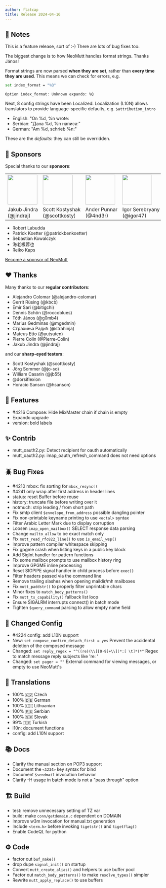 ```yaml
---
author: flatcap
title: Release 2024-04-16
---
```


## :book: Notes

This is a feature release, sort of :-)
There are lots of bug fixes too.

The biggest change is to how NeoMutt handles format strings.
Thanks János!

Format strings are now parsed **when they are set**, rather than **every time they are used**.
This means we can check for errors, e.g.

```sh
set index_format = "%Q"
```
```
Option index_format: Unknown expando: %Q
```

Next, 8 config strings have been Localized.
Localization (L10N) allows translators to provide language-specific defaults,
e.g. `$attribution_intro`

- English: "On %d, %n wrote:
- Serbian: "Дана %d, %n написа:"
- German: "Am %d, schrieb %n:"

These are the *defaults*: they can still be overridden.

## :gem: Sponsors

Special thanks to our **sponsors**:

<table>
  <tr>
    <td><a href="https://github.com/jindraj/"><img width="96" src="https://avatars.githubusercontent.com/u/1755070"></a></td>
    <td><a href="https://github.com/scottkosty/"><img width="96" src="https://avatars.githubusercontent.com/u/1149353"></a></td>
    <td><a href="https://github.com/4nd3r/"><img width="96" src="https://avatars.githubusercontent.com/u/7166727"></a></td>
    <td><a href="https://github.com/igor47/"><img width="96" src="https://avatars.githubusercontent.com/u/200575"></a></td>
    <td><a href="https://github.com/veebch/"><img width="96" src="https://avatars.githubusercontent.com/u/75116070"></a></td>
    <td><a href="https://github.com/kmARC/"><img width="96" src="https://avatars.githubusercontent.com/u/6640417"></a></td>
    <td><a href="https://github.com/Yutsuten"><img width="96" src="https://avatars.githubusercontent.com/u/7322925"></a></td>
    <td><a href="https://github.com/lamons"><img width="96" src="https://avatars.githubusercontent.com/u/5617053"></a></td>
  </tr>
  <tr>
    <td>
      Jakub&nbsp;Jindra<br>(@jindraj)
    </td>
    <td>
      Scott&nbsp;Kostyshak<br>(@scottkosty)
    </td>
    <td>
      Ander&nbsp;Punnar<br>(@4nd3r)
    </td>
    <td>
      Igor&nbsp;Serebryany<br>(@igor47)
    </td>
    <td>
      Martin&nbsp;Spendiff<br>(@veebch)
    </td>
    <td>
      Mark&nbsp;Korondi<br>(@kmARC)
    </td>
    <td>
      Mateus&nbsp;Etto<br>(@yutsuten)
    </td>
    <td>
      J&nbsp;Sheng<br>(@lamons)
    </td>
  </tr>
</table>

- Robert Labudda
- Patrick Koetter (@patrickbenkoetter)
- Sebastian Kowalczyk
- 海老根蓉也
- Reiko Kaps

[Become a sponsor of NeoMutt](https://neomutt.org/sponsor)

## :heart: Thanks

Many thanks to our **regular contributors**:

- Alejandro Colomar (@alejandro-colomar)
- Gerrit Rüsing (@kbcb)
- Emir Sari (@bitigchi)
- Dennis Schön (@roccoblues)
- Tóth János (@g0mb4)
- Marius Gedminas (@mgedmin)
- Страхиња Радић (@strahinja)
- Mateus Etto (@yutsuten)
- Pierre Colin (@Pierre-Colin)
- Jakub Jindra (@jindraj)

and our **sharp-eyed testers**:

- Scott Kostyshak (@scottkosty)
- Jörg Sommer (@jo-so)
- William Casarin (@jb55)
- @dorsiflexion
- Horacio Sanson (@hsanson)

## :gift: Features

- #4216 Compose: Hide MixMaster chain if chain is empty
- Expando upgrade
- version: bold labels

## :sparkles: Contrib

- mutt_oauth2.py: Detect recipient for oauth automatically
- mutt_oauth2.py: imap_oauth_refresh_command does not need options

## :beetle: Bug Fixes

- #4210 mbox: fix sorting for `mbox_resync()`
- #4241 only wrap after first address in header lines
- status: reset Buffer before reuse
- history: truncate file before writing over it
- notmuch: strip leading / from short path
- Fix smtp client `$envelope_from_address` possible dangling pointer
- Fix non-printable keyname printing to use `<octal>` syntax
- Filter Arabic Letter Mark due to display corruption
- Loosen `imap_open_mailbox()` SELECT response data parsing
- Change `mailto_allow` to be exact match only
- Fix `mutt_read_rfc822_line()` to use `is_email_wsp()`
- Improve pattern compiler whitespace skipping
- Fix gpgme crash when listing keys in a public key block
- Add SigInt handler for pattern functions
- Fix some mailbox prompts to use mailbox history ring
- Improve GPGME inline processing
- Reset SIGPIPE signal handler in child process before `exec()`
- Filter headers passed via the command line
- Remove trailing slashes when opening maildir/mh mailboxes
- Fix `mutt_paddstr()` to properly filter unprintable chars
- Minor fixes to `match_body_patterns()`
- Fix `mutt_ts_capability()` fallback list loop
- Ensure SIGALRM interrupts connect() in batch mode
- Tighten `$query_command` parsing to allow empty name field

## :wrench: Changed Config

- #4224 config: add L10N support
- New: `set compose_confirm_detach_first = yes`
  Prevent the accidental deletion of the composed message
- Changed: `set reply_regex = "^((re)(\\[[0-9]+\\])*:[ \t]*)*"`
  Regex to match message reply subjects like 're: '
- Changed: `set pager = ""`
  External command for viewing messages, or empty to use NeoMutt's

## :black_flag: Translations

- 100% :czech_republic: Czech
- 100% :de: German
- 100% :lithuania: Lithuanian
- 100% :serbia: Serbian
- 100% :slovakia: Slovak
- 99% :tr: Turkish
- l10n: document functions
- config: add L10N support

## :books: Docs

- Clarify the manual section on POP3 support
- Document the `<1234>` key syntax for bind
- Document `$sendmail` invocation behavior
- Clarify -H usage in batch mode is not a "pass through" option

## :building_construction: Build

- test: remove unnecessary setting of TZ var
- build: make `conn/getdomain.c` dependent on DOMAIN
- Improve w3m invocation for manual.txt generation
- Include `<term.h>` before invoking `tigetstr()` and `tigetflag()`
- Enable CodeQL for python

## :gear: Code

- factor out `buf_make()`
- drop dupe `signal_init()` on startup
- Convert `mutt_create_alias()` and helpers to use buffer pool
- Factor out `match_body_patterns()` to make `resolve_types()` simpler
- Rewrite `mutt_apply_replace()` to use buffers


